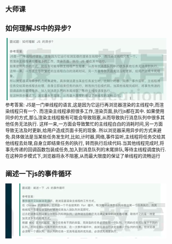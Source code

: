 ## 大师课

## 如何理解JS中的异步?
![Alt text](image.png)
参考答案:
JS是一门单线程的语言,这是因为它运行再浏览器渲染的主线程中,而渲染线程只有一个.
而渲染主线程承担很多工作,渲染页面,执行js都在其中.
如果使用同步的方式,那么渲染主线程极有可能会导致阻塞,从而导致执行消息队列中很多其他任务无法执行.
这样一来,一方面会导致繁忙的主线程白白的消耗时间,另一方面导致无法及时更新,给用户造成页面卡死的现象.
所以浏览器采用异步的方式来避免.具体做法是当某些任务发生时,比如,计时器,网络,事件监听,主线程将任务交给其他线程去处理,自身立即结束任务的执行,
转而执行后续代码.当其他线程完成时,将事先传递的回调函数包装成任务,加入到消息队列的末尾排队,等待主线程调度执行.
在这种异步模式下,浏览器将永不阻塞,从而最大限度的保证了单线程的流畅运行


## 阐述一下js的事件循环
![Alt text](image-1.png)


